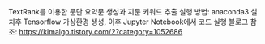 TextRank를 이용한 문단 요약문 생성과 지문 키워드 추출
실행 방법: anaconda3 설치후 Tensorflow 가상환경 생성, 이후 Jupyter Notebook에서 코드 실행
블로그 참조: https://kimalgo.tistory.com/2?category=1052686
